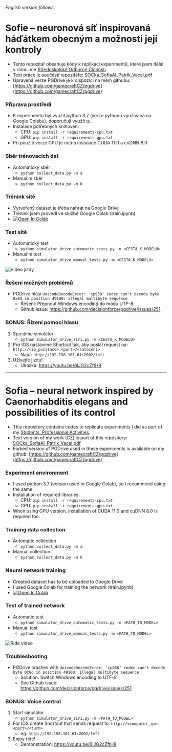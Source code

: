 *_English version follows._*

# Sofie – neuronová síť inspirovaná háďátkem obecným a možnosti její kontroly

- Tento repozitář obsahuje kódy k replikaci experimentů, které jsem dělal v rámci
  mé [Středoškolské Odborné Činnosti](https://www.soc.cz).
- Text práce je součástí repozitáře: [SOCka_SofiaAI_Patrik_Vacal.pdf](SOCka_SofiaAI_Patrik_Vacal.pdf)
- Upravená verze PGDrive je k dispozici na mém
  githubu: [https://github.com/gamecraftCZ/pgdrive](https://github.com/gamecraftCZ/pgdrive)

### Příprava prostředí

- K experimentu byl využit python 3.7 (verze pythonu využívaná na Google Colabu), doporučuji využít tu.
- Instalace potřebných knihoven:
    - CPU: `pip install -r requirements-cpu.txt`
    - GPU: `pip install -r requirements-gpu.txt`
- Při použití verze GPU je nutná instalace CUDA 11.0 a cuDNN 8.0

### Sběr trénovacích dat

- Automatický sběr
    - `python collect_data.py -m a`
- Manuální sběr
    - `python collect_data.py -m k`

### Trénink sítě

- Vytvořený dataset je třeba nahrát na Google Drive
- Trénink jsem provedl ve službě Google Colab (train.ipynb)
- [![Open In Colab](https://colab.research.google.com/assets/colab-badge.svg)](https://colab.research.google.com/github/gamecraftCZ/sofia-soc/blob/master/train.ipynb)

### Test sítě

- Automatický test
    - `python simulator_drive_automatic_tests.py -m <CESTA_K_MODELU>`
- Manuální test
    - `python simulator_drive_manual_tests.py -m <CESTA_K_MODELU>`

![Video jízdy](sofia_drive-speed-arrows.gif)

### Řešení možných problémů

- PGDrive hlásí `UnicodeDecodeError: 'cp950' codec can't decode byte 0x8d in position 49100: illegal multibyte sequence`
    - Řešení: Přepnout Windows encoding do módu UTF-8
    - Github issue: https://github.com/decisionforce/pgdrive/issues/251

### BONUS: Řízení pomocí hlasu

1. Spustíme simulátor
    - `python simulator_drive_siri.py -m <CESTA_K_MODELU>`
2. Pro IOS nastavíme Shortcut tak, aby poslal request na: `http://<ip_počítače>:<port>/<zatočení>`
    - Např: `http://192.198.101.61:2002/left`
3. Užívejte jízdu!
    - Ukázka: https://youtu.be/6lJG2cZftH8

---

# Sofia – neural network inspired by Caenorhabditis elegans and possibilities of its control

- This repository contains codes to replicate experiments I did as part of
  my [Students` Professional Activities](https://www.soc.cz/english/).
- Text version of my work (CZ) is part of this
  repository: [SOCka_SofiaAI_Patrik_Vacal.pdf](SOCka_SofiaAI_Patrik_Vacal.pdf)
- Forked version of PGDrive used in these experiments is available on my
  github: [https://github.com/gamecraftCZ/pgdrive](https://github.com/gamecraftCZ/pgdrive)

### Experiment environment

- I used python 3.7 (version used in Google Colab), so I recommend using the same.
- Installation of required libraries:
    - CPU: `pip install -r requirements-cpu.txt`
    - GPU: `pip install -r requirements-gpu.txt`
- When using GPU version, installation of CUDA 11.0 and cuDNN 8.0 is required too.

### Training data collection

- Automatic collection
    - `python collect_data.py -m a`
- Manual collection
    - `python collect_data.py -m k`

### Neural network training

- Created dataset has to be uploaded to Google Drive
- I used Google Colab for training the network (train.ipynb)
- [![Open In Colab](https://colab.research.google.com/assets/colab-badge.svg)](https://colab.research.google.com/github/gamecraftCZ/sofia-soc/blob/master/train.ipynb)

### Test of trained network

- Automatic test
    - `python simulator_drive_automatic_tests.py -m <PATH_TO_MODEL>`
- Manual test
    - `python simulator_drive_manual_tests.py -m <PATH_TO_MODEL>`

![Ride video](sofia_drive-speed-arrows.gif)

### Troubleshooting

- PGDrive crashes
  with `UnicodeDecodeError: 'cp950' codec can't decode byte 0x8d in position 49100: illegal multibyte sequence`
    - Solution: Switch Windows encoding to UTF-8
    - See Github issue: https://github.com/decisionforce/pgdrive/issues/251

### BONUS: Voice control

1. Start simulator
    - `python simulator_drive_siri.py -m <PATH_TO_MODEL>`
2. For IOS create Shortcut that sends request to: `http://<computer_ip>:<port>/<turn>`
    - eg. `http://192.198.101.61:2002/left`
3. Enjoy ride!
    - Demonstration: https://youtu.be/6lJG2cZftH8
  
